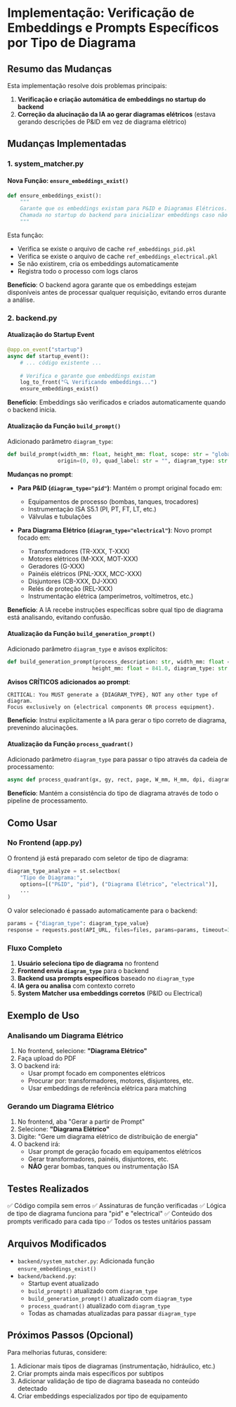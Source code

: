 # Implementação: Verificação de Embeddings e Prompts Específicos por Tipo de Diagrama

## Resumo das Mudanças

Esta implementação resolve dois problemas principais:

1. **Verificação e criação automática de embeddings no startup do backend**
2. **Correção da alucinação da IA ao gerar diagramas elétricos** (estava gerando descrições de P&ID em vez de diagrama elétrico)

## Mudanças Implementadas

### 1. system_matcher.py

#### Nova Função: `ensure_embeddings_exist()`

```python
def ensure_embeddings_exist():
    """
    Garante que os embeddings existam para P&ID e Diagramas Elétricos.
    Chamada no startup do backend para inicializar embeddings caso não existam.
    """
```

Esta função:
- Verifica se existe o arquivo de cache `ref_embeddings_pid.pkl`
- Verifica se existe o arquivo de cache `ref_embeddings_electrical.pkl`
- Se não existirem, cria os embeddings automaticamente
- Registra todo o processo com logs claros

**Benefício**: O backend agora garante que os embeddings estejam disponíveis antes de processar qualquer requisição, evitando erros durante a análise.

### 2. backend.py

#### Atualização do Startup Event

```python
@app.on_event("startup")
async def startup_event():
    # ... código existente ...
    
    # Verifica e garante que embeddings existam
    log_to_front("🔍 Verificando embeddings...")
    ensure_embeddings_exist()
```

**Benefício**: Embeddings são verificados e criados automaticamente quando o backend inicia.

#### Atualização da Função `build_prompt()`

Adicionado parâmetro `diagram_type`:

```python
def build_prompt(width_mm: float, height_mm: float, scope: str = "global", 
                origin=(0, 0), quad_label: str = "", diagram_type: str = "pid") -> str:
```

**Mudanças no prompt**:

- **Para P&ID (`diagram_type="pid"`)**: Mantém o prompt original focado em:
  - Equipamentos de processo (bombas, tanques, trocadores)
  - Instrumentação ISA S5.1 (PI, PT, FT, LT, etc.)
  - Válvulas e tubulações

- **Para Diagrama Elétrico (`diagram_type="electrical"`)**: Novo prompt focado em:
  - Transformadores (TR-XXX, T-XXX)
  - Motores elétricos (M-XXX, MOT-XXX)
  - Geradores (G-XXX)
  - Painéis elétricos (PNL-XXX, MCC-XXX)
  - Disjuntores (CB-XXX, DJ-XXX)
  - Relés de proteção (REL-XXX)
  - Instrumentação elétrica (amperímetros, voltímetros, etc.)

**Benefício**: A IA recebe instruções específicas sobre qual tipo de diagrama está analisando, evitando confusão.

#### Atualização da Função `build_generation_prompt()`

Adicionado parâmetro `diagram_type` e avisos explícitos:

```python
def build_generation_prompt(process_description: str, width_mm: float = 1189.0, 
                           height_mm: float = 841.0, diagram_type: str = "pid") -> str:
```

**Avisos CRÍTICOS adicionados ao prompt**:

```
CRITICAL: You MUST generate a {DIAGRAM_TYPE}, NOT any other type of diagram. 
Focus exclusively on {electrical components OR process equipment}.
```

**Benefício**: Instrui explicitamente a IA para gerar o tipo correto de diagrama, prevenindo alucinações.

#### Atualização da Função `process_quadrant()`

Adicionado parâmetro `diagram_type` para passar o tipo através da cadeia de processamento:

```python
async def process_quadrant(gx, gy, rect, page, W_mm, H_mm, dpi, diagram_type="pid"):
```

**Benefício**: Mantém a consistência do tipo de diagrama através de todo o pipeline de processamento.

## Como Usar

### No Frontend (app.py)

O frontend já está preparado com seletor de tipo de diagrama:

```python
diagram_type_analyze = st.selectbox(
    "Tipo de Diagrama:",
    options=[("P&ID", "pid"), ("Diagrama Elétrico", "electrical")],
    ...
)
```

O valor selecionado é passado automaticamente para o backend:

```python
params = {"diagram_type": diagram_type_value}
response = requests.post(API_URL, files=files, params=params, timeout=3600)
```

### Fluxo Completo

1. **Usuário seleciona tipo de diagrama** no frontend
2. **Frontend envia `diagram_type`** para o backend
3. **Backend usa prompts específicos** baseado no `diagram_type`
4. **IA gera ou analisa** com contexto correto
5. **System Matcher usa embeddings corretos** (P&ID ou Electrical)

## Exemplo de Uso

### Analisando um Diagrama Elétrico

1. No frontend, selecione: **"Diagrama Elétrico"**
2. Faça upload do PDF
3. O backend irá:
   - Usar prompt focado em componentes elétricos
   - Procurar por: transformadores, motores, disjuntores, etc.
   - Usar embeddings de referência elétrica para matching

### Gerando um Diagrama Elétrico

1. No frontend, aba "Gerar a partir de Prompt"
2. Selecione: **"Diagrama Elétrico"**
3. Digite: "Gere um diagrama elétrico de distribuição de energia"
4. O backend irá:
   - Usar prompt de geração focado em equipamentos elétricos
   - Gerar transformadores, painéis, disjuntores, etc.
   - **NÃO** gerar bombas, tanques ou instrumentação ISA

## Testes Realizados

✅ Código compila sem erros
✅ Assinaturas de função verificadas
✅ Lógica de tipo de diagrama funciona para "pid" e "electrical"
✅ Conteúdo dos prompts verificado para cada tipo
✅ Todos os testes unitários passam

## Arquivos Modificados

- `backend/system_matcher.py`: Adicionada função `ensure_embeddings_exist()`
- `backend/backend.py`: 
  - Startup event atualizado
  - `build_prompt()` atualizado com `diagram_type`
  - `build_generation_prompt()` atualizado com `diagram_type`
  - `process_quadrant()` atualizado com `diagram_type`
  - Todas as chamadas atualizadas para passar `diagram_type`

## Próximos Passos (Opcional)

Para melhorias futuras, considere:

1. Adicionar mais tipos de diagramas (instrumentação, hidráulico, etc.)
2. Criar prompts ainda mais específicos por subtipos
3. Adicionar validação de tipo de diagrama baseada no conteúdo detectado
4. Criar embeddings especializados por tipo de equipamento
